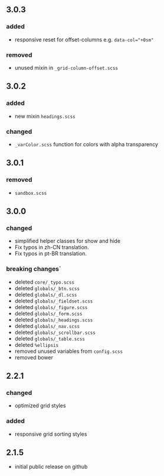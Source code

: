 ## 3.0.3

### added 
- responsive reset for offset-columns e.g. `data-col="+0sm"`

### removed
- unused mixin in `_grid-column-offset.scss`

## 3.0.2

### added 
- new mixin `headings.scss`

### changed
- `_varColor.scss` function for colors with alpha transparency

## 3.0.1
### removed
- `sandbox.scss`

## 3.0.0
### changed
- simplified helper classes for show and hide  
- Fix typos in zh-CN translation.
- Fix typos in pt-BR translation.

### breaking changes`
- deleted `core/_typo.scss`
- deleted `globals/_btn.scss`
- deleted `globals/_dl.scss`
- deleted `globals/_fieldset.scss`
- deleted `globals/_figure.scss`
- deleted `globals/_form.scss`
- deleted `globals/_headings.scss`
- deleted `globals/_nav.scss`
- deleted `globals/_scrollbar.scss`
- deleted `globals/_table.scss`
- deleted `%ellipsis`
- removed unused variables from `config.scss`
- removed bower

## 2.2.1
### changed
- optimized grid styles

### added
- responsive grid sorting styles

## 2.1.5
- initial public release on github
